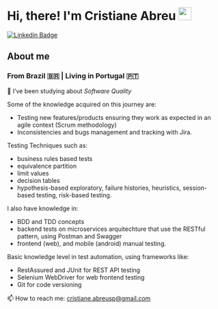 # Hi, there! I'm Cristiane Abreu <img src="https://raw.githubusercontent.com/MartinHeinz/MartinHeinz/master/wave.gif" width="30px">

[![Linkedin Badge](https://img.shields.io/badge/-Cristiane%20Abreu-038bc1?style=flat-square&logo=Linkedin&logoColor=white)](https://www.linkedin.com/in/cristianeabreusp/) 

## About me

### From Brazil :brazil: | Living in Portugal :portugal:

🔭 I’ve been studying about *Software Quality*

Some of the knowledge acquired on this journey are:
- Testing new features/products ensuring they work as expected in an agile context (Scrum methodology)
- Inconsistencies and bugs management and tracking with Jira.

Testing Techniques such as:
- business rules based tests
- equivalence partition
- limit values
- decision tables
- hypothesis-based exploratory, failure histories, heuristics, session-based testing, risk-based testing.

I also have knowledge in:

- BDD and TDD concepts
- backend tests on microservices arquitechture that use the RESTful pattern, using Postman and Swagger
- frontend (web), and mobile (android) manual testing.

Basic knowledge level in test automation, using frameworks like:

- RestAssured and JUnit for REST API testing
- Selenium WebDriver for web frontend testing
- Git for code versioning

📫 How to reach me: cristiane.abreusp@gmail.com
